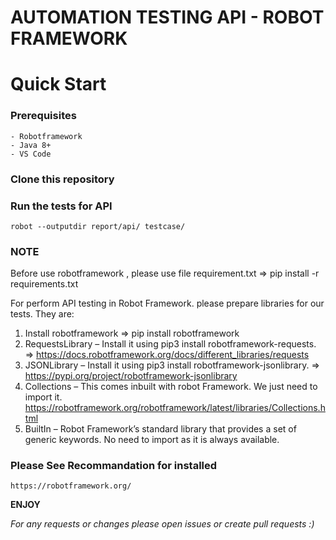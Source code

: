 # AUTOMATION TESTING API - ROBOT FRAMEWORK
Quick Start
===========

### Prerequisites
    - Robotframework
    - Java 8+
    - VS Code

### Clone this repository

    
### Run the tests for API
    robot --outputdir report/api/ testcase/

### NOTE
Before use robotframework , please use file requirement.txt  => 
    pip install -r requirements.txt

For perform API testing in Robot Framework. please prepare libraries for our tests. They are:
1. Install robotframework => pip install robotframework
2. RequestsLibrary – Install it using pip3 install robotframework-requests. => https://docs.robotframework.org/docs/different_libraries/requests
3. JSONLibrary – Install it using pip3 install robotframework-jsonlibrary. => https://pypi.org/project/robotframework-jsonlibrary
4. Collections – This comes inbuilt with robot Framework. We just need to import it. https://robotframework.org/robotframework/latest/libraries/Collections.html
5. BuiltIn – Robot Framework’s standard library that provides a set of generic keywords. No need to import as it is always available.

### Please See Recommandation for installed

    https://robotframework.org/



**ENJOY**


*For any requests or changes please open issues or create pull requests :)*